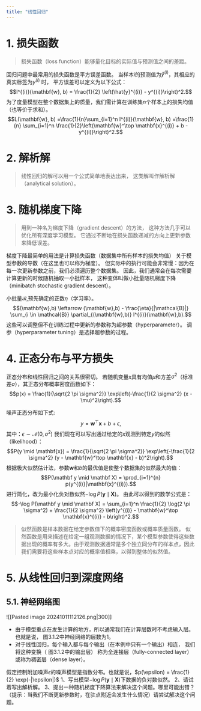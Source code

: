 ```yaml
---
title: "线性回归"
---
```

# 1. 损失函数
> 损失函数（loss function）能够量化目标的实际值与预测值之间的差距。

 回归问题中最常用的损失函数是平方误差函数。 当样本$i$的预测值为$\hat{y}^{(i)}$，其相应的真实标签为$y^{(i)}$
时， 平方误差可以定义为以下公式：
$$l^{(i)}(\mathbf{w}, b) = \frac{1}{2} \left(\hat{y}^{(i)} - y^{(i)}\right)^2.$$
 为了度量模型在整个数据集上的质量，我们需计算在训练集$n$个样本上的损失均值（也等价于求和）。
 $$L(\mathbf{w}, b) =\frac{1}{n}\sum_{i=1}^n l^{(i)}(\mathbf{w}, b) =\frac{1}{n} \sum_{i=1}^n \frac{1}{2}\left(\mathbf{w}^\top \mathbf{x}^{(i)} + b - y^{(i)}\right)^2.$$
 
# 2. 解析解
> 线性回归的解可以用一个公式简单地表达出来， 这类解叫作解析解（analytical solution）。 

# 3. 随机梯度下降
>用到一种名为梯度下降（gradient descent）的方法， 这种方法几乎可以优化所有深度学习模型。 它通过不断地在损失函数递减的方向上更新参数来降低误差。

梯度下降最简单的用法是计算损失函数（数据集中所有样本的损失均值） 关于模型参数的导数（在这里也可以称为梯度）。 但实际中的执行可能会非常慢：因为在每一次更新参数之前，我们必须遍历整个数据集。 因此，我们通常会在每次需要计算更新的时候随机抽取一小批样本， 这种变体叫做小批量随机梯度下降（minibatch stochastic gradient descent）。

小批量$\mathcal{B}$,预先确定的正数$\eta$（学习率）。
$$(\mathbf{w},b) \leftarrow (\mathbf{w},b) - \frac{\eta}{|\mathcal{B}|} \sum_{i \in \mathcal{B}} \partial_{(\mathbf{w},b)} l^{(i)}(\mathbf{w},b).$$
 这些可以调整但不在训练过程中更新的参数称为超参数（hyperparameter）。 调参（hyperparameter tuning）是选择超参数的过程。

# 4. 正态分布与平方损失
正态分布和线性回归之间的关系很密切。
若随机变量$x$具有均值$\mu$和方差$\sigma^2$（标准差$\sigma$），其正态分布概率密度函数如下：
$$p(x) = \frac{1}{\sqrt{2 \pi \sigma^2}} \exp\left(-\frac{1}{2 \sigma^2} (x - \mu)^2\right).$$

噪声正态分布如下式:
$$y = \mathbf{w}^\top \mathbf{x} + b + \epsilon,$$
其中：$\epsilon \sim \mathcal{N}(0, \sigma^2)$
我们现在可以写出通过给定的$x$观测到特定$y$的似然（likelihood）：
$$P(y \mid \mathbf{x}) = \frac{1}{\sqrt{2 \pi \sigma^2}} \exp\left(-\frac{1}{2 \sigma^2} (y - \mathbf{w}^\top \mathbf{x} - b)^2\right).$$
根据极大似然估计法，参数$\mathbf{w}$和$b$的最优值是使整个数据集的似然最大的值：
$$P(\mathbf y \mid \mathbf X) = \prod_{i=1}^{n} p(y^{(i)}|\mathbf{x}^{(i)}).$$
进行简化，改为最小化负对数似然$-\log P(\mathbf y \mid \mathbf X)$。 由此可以得到的数学公式是：
$$-\log P(\mathbf y \mid \mathbf X) = \sum_{i=1}^n \frac{1}{2} \log(2 \pi \sigma^2) + \frac{1}{2 \sigma^2} \left(y^{(i)} - \mathbf{w}^\top \mathbf{x}^{(i)} - b\right)^2.$$

> 似然函数是样本数据在给定参数值下的概率密度函数或概率质量函数。
> 似然函数是用来描述在给定一组观测数据的情况下，某个模型参数使得这些数据出现的概率有多大。由于观测数据通常是多个独立同分布的样本点，因此我们需要将这些样本点对应的概率值相乘，以得到整体的似然值。

# 5. 从线性回归到深度网络
## 5.1. 神经网络图
![[Pasted image 20241011112126.png|300]]
- 由于模型重点在发生计算的地方，所以通常我们在计算层数时不考虑输入层。 也就是说， 图3.1.2中神经网络的层数为1。 
- 对于线性回归，每个输入都与每个输出（在本例中只有一个输出）相连， 我们将这种变换（ 图3.1.2中的输出层） 称为全连接层（fully-connected layer）或称为稠密层（dense layer）。


假定控制附加噪声$\epsilon$的噪声模型是指数分布。也就是说，$p(\epsilon) = \frac{1}{2} \exp(-|\epsilon|)$
1、写出模型$-\log P(\mathbf y \mid \mathbf X)$下数据的负对数似然。
2、请试着写出解析解。
3、提出一种随机梯度下降算法来解决这个问题。哪里可能出错？（提示：当我们不断更新参数时，在驻点附近会发生什么情况）请尝试解决这个问题。